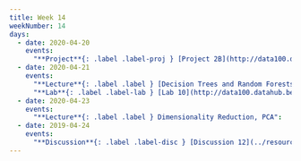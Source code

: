 ```yaml
---
title: Week 14
weekNumber: 14
days:
  - date: 2020-04-20
    events:
      "**Project**{: .label .label-proj } [Project 2B](http://data100.datahub.berkeley.edu/hub/user-redirect/git-sync?repo=https://github.com/DS-100/sp20&subPath=proj/proj2b/) (due Apr. 27)":
  - date: 2020-04-21
    events:
      "**Lecture**{: .label .label } [Decision Trees and Random Forests (Prof. Hug's Excellent Lecture)](https://docs.google.com/presentation/d/1CuHgOrtRCbEs-w9O-lIPHzv7vJfZ5AXIZ-mXwvFMesI/edit?folder=0AHvESj3HTRTkUk9PVA#slide=id.g6b68aef296_2_87)([webcast](https://www.youtube.com/watch?v=e8q-uEfGdDY)) ([web notebook](./resources/assets/lectures/lec25/lec25-decision-trees.html), [code](http://data100.datahub.berkeley.edu/hub/user-redirect/git-sync?repo=https://github.com/DS-100/sp20&subPath=lecture/lec25/))":
      "**Lab**{: .label .label-lab } [Lab 10](http://data100.datahub.berkeley.edu/hub/user-redirect/git-sync?repo=https://github.com/DS-100/sp20&subPath=lab/lab10/) (due Apr. 27)":
  - date: 2020-04-23
    events:
      "**Lecture**{: .label .label } Dimensionality Reduction, PCA":
  - date: 2019-04-24
    events:
      "**Discussion**{: .label .label-disc } [Discussion 12](../resources/assets/discussions/disc12.pdf) ([video](https://www.youtube.com/playlist?list=PLQCcNQgUcDfrnppkPjjdNmhFB2wKyNjlh))":
---
```

